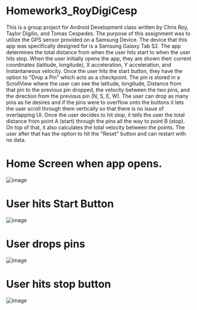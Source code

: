 # Homework3_RoyDigiCesp

This is a group project for Android Development class written by Chris Roy, Taylor Digilio, and Tomas Cespedes. The purpose of this assignment was to utilize the GPS sensor provided on a Samsung Device. The device that this app was specifically designed for is a Samsung Galaxy Tab S2. The app determines the total distance from when the user hits start to when the user hits stop. When the user initially opens the app, they are shown their current coordinates (latitude, longitude), X acceleration, Y acceleration, and Instantaneous velocity. Once the user hits the start button, they have the option to "Drop a Pin" which acts as a checkpoint. The pin is stored in a ScrollView where the user can see the latitude, longitude, Distance from that pin to the previous pin dropped, the velocity between the two pins, and the direction from the previous pin (N, S, E, W). The user can drop as many pins as he desires and if the pins were to overflow onto the buttons it lets the user scroll through them vertically so that there is no issue of overlapping UI. Once the user decides to hit stop, it tells the user the total distance from point A (start) through the pins all the way to point B (stop). On top of that, it also calculates the total velocity between the points. The user after that has the option to hit the "Reset" button and can restart with no data.


# Home Screen when app opens.
![image](https://user-images.githubusercontent.com/35609863/47691989-9edd9a80-dbca-11e8-9b8d-04949ebc713c.png)

# User hits Start Button
![image](https://user-images.githubusercontent.com/35609863/47692001-a43ae500-dbca-11e8-9f99-aafa1ce75784.png)

# User drops pins 
![image](https://user-images.githubusercontent.com/35609863/47692006-a8670280-dbca-11e8-8b1d-d94e8fd175bb.png)

# User hits stop button
![image](https://user-images.githubusercontent.com/35609863/47692011-ac932000-dbca-11e8-812f-f5cb52920849.png)
